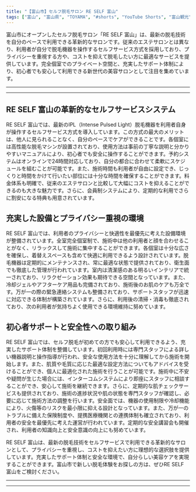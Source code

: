 ```yaml
---
title: "【富山市】セルフ脱毛サロン RE SELF 富山"
tags: ["富山", "富山県", "TOYAMA", "#shorts", "YouTube Shorts", "富山観光", "富山旅行", "北陸観光", "富山市", "富山市観光", "富山駅", "富山県の観光スポット", "富山県でおすすめの場所", "富山県の見どころ"]
---
```


富山市にオープンしたセルフ脱毛サロン「RE SELF 富山」は、最新の脱毛技術を自分のペースで利用できる革新的なサロンです。従来のエステサロンとは異なり、利用者が自分で脱毛機器を操作するセルフサービス方式を採用しており、プライバシーを重視する方や、コストを抑えて脱毛したい方に最適なサービスを提供しています。完全個室でのプライベート空間と、充実したサポート体制により、初心者でも安心して利用できる新世代の美容サロンとして注目を集めています。

---

<!-- 🎥 YouTube動画埋め込み -->
<!-- No YouTube URL provided -->

---

## RE SELF 富山の革新的なセルフサービスシステム

RE SELF 富山では、最新のIPL（Intense Pulsed Light）脱毛機器を利用者自身が操作するセルフサービス方式を導入しています。この方式の最大のメリットは、他人に見られることなく、自分のペースでケアができることです。各個室には高性能な脱毛マシンが設置されており、使用方法は事前の丁寧な説明と分かりやすいマニュアルにより、初心者でも安全に操作することができます。予約システムはオンラインで24時間対応しており、自分の都合に合わせて柔軟にスケジュールを組むことが可能です。また、施術時間も利用者が自由に設定でき、じっくりと時間をかけて行いたい部位には十分な時間を確保することができます。料金体系も明確で、従来のエステサロンと比較して大幅にコストを抑えることができるのも大きな魅力です。さらに、会員制システムにより、定期的な利用でさらに割安になる特典も用意されています。

## 充実した設備とプライバシー重視の環境

RE SELF 富山では、利用者のプライバシーと快適性を最優先に考えた設備環境が整備されています。全室完全個室制で、施術中は他の利用者と顔を合わせることがなく、リラックスして施術に集中することができます。各個室は十分な広さを確保し、着替えスペースも含めて快適に利用できるよう設計されています。脱毛機器は定期的にメンテナンスされ、常に最適な状態で提供されており、衛生面でも徹底した管理が行われています。室内は清潔感のある明るいインテリアで統一されており、リラクゼーション効果も期待できる空間となっています。また、冷却ジェルやアフターケア用品も完備されており、施術後のお肌のケアも万全です。万が一の際の緊急連絡システムも整備されており、サポートスタッフが迅速に対応できる体制が構築されています。さらに、利用後の清掃・消毒も徹底されており、次の利用者が気持ちよく使用できる環境維持に努めています。

## 初心者サポートと安全性への取り組み

RE SELF 富山では、セルフ脱毛が初めての方でも安心して利用できるよう、充実したサポート体制を整備しています。初回利用時には専門スタッフによる詳しい機器説明と操作指導が行われ、安全な使用方法を十分に理解してから施術を開始します。また、肌質や毛質に応じた最適な設定方法についてもアドバイスを受けることができ、個人に最適化された施術を行うことが可能です。施術中に不安や疑問が生じた場合には、インターコムシステムにより即座にスタッフに相談することができ、安心して施術を継続できます。さらに、定期的な肌チェックサービスも提供されており、施術の進捗状況や肌の状態を専門スタッフが確認し、必要に応じて施術方法の調整を行います。安全面では、機器の使用制限や冷却機能により、火傷等のリスクを最小限に抑える設計となっています。また、万が一のトラブルに備えた保険制度や、提携医療機関との連携体制も確立されており、利用者の安全を最優先に考えた運営が行われています。定期的な安全講習会も開催され、利用者の知識向上と安全意識の向上にも努めています。

RE SELF 富山は、最新の脱毛技術をセルフサービスで利用できる革新的なサロンとして、プライバシーを重視し、コストを抑えたい方に理想的な選択肢を提供しています。充実したサポート体制と安全な環境で、自分らしい美容ケアを実現することができます。富山市で新しい脱毛体験をお探しの方は、ぜひRE SELF 富山をご検討ください。

---

<!-- 🗺 Googleマップ（自動表示: page.tsxで地域名から自動生成） -->

<!-- 📍 宿泊リンク（自動表示: page.tsxで地域別リンクを自動生成）
     - タイトルから地域名を抽出
     - JTB / 楽天トラベル / じゃらん / 一休.com 対応
     - 環境変数でプロバイダー切替可能
-->

<!-- 📚 関連記事（自動表示: page.tsxで同カテゴリから2件自動選択） -->

<!-- 🏷️ タグ（自動表示: page.tsxで記事最下部に自動配置） -->

---

<!--
【記事文字数ルール】
- 基本文字数: 最低1000文字以上
- 推奨文字数: 1000〜1500文字（スマホ読みやすさ最優先）
- 上限なし: 情報量的に必要な場合は1500文字や2000文字を超えても良い
- 判断基準: 読者にとって価値ある情報を過不足なく提供できる文字数

【記事構成の最終形】
1. タイトル・動画・本文
2. まとめ
3. Googleマップ（見出しなし、マップのみ自動表示）
4. **宿泊リンク（地域別自動生成）** ← 2025年10月7日追加
5. 関連記事（H3、同カテゴリから2件自動選択）
6. タグ（記事最下部に自動表示）
7. ナビゲーションボタン

【宿泊リンクシステム仕様】
- タイトルから地域名を自動抽出（【〇〇市】形式優先）
- 北陸地方地域辞書: 富山/石川/福井の主要都市対応
- 対応プロバイダー: JTB（既定）/ 楽天トラベル / じゃらん / 一休.com
- 環境変数で切替: NEXT_PUBLIC_DEFAULT_TRAVEL_PROVIDER
- URLテンプレート: 地域名自動エンコード + アフィリエイトID挿入
- 配置位置: Googleマップ直後、関連記事より前

【自動生成セクション】
※以下はpage.tsxで自動生成されるため、記事本文には含めない
- Googleマップ: タイトル【】内の地域名から生成
- 宿泊リンク: 地域名抽出 → Deeplink生成 → スタイル適用
- 関連記事: 同カテゴリから2件を自動選択・リンク化
- タグ: 記事データから最下部に自動配置

【削除済みセクション】
※アクセス方法・周辺情報・公式リンクセクションは不要（2025年10月5日削除）

【AdSense・アフィリエイト】
- Google AdSense: 全ページ自動読み込み（layout.tsx）
- アフィリエイトスクリプト: AffilScript（layout.tsx）
- data-affil属性での動的リンク変換機能あり（現在は宿泊リンクで代替）

【最終更新】2025年10月7日 - 地域別宿泊リンク自動生成システム実装
-->

